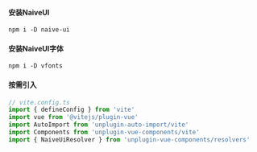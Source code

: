 #### 安装NaiveUI

```shell
npm i -D naive-ui
```
#### 安装NaiveUI字体
```shell
npm i -D vfonts
```

#### 按需引入
```ts
// vite.config.ts
import { defineConfig } from 'vite'
import vue from '@vitejs/plugin-vue'
import AutoImport from 'unplugin-auto-import/vite'
import Components from 'unplugin-vue-components/vite'
import { NaiveUiResolver } from 'unplugin-vue-components/resolvers'
```

